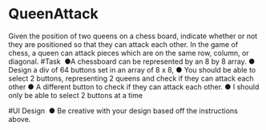 # QueenAttack
 
Given the position of two queens on a chess board, indicate whether or not they are positioned so that they can attack each other. In the game of chess, a queen can attack pieces which are on the same row, column, or diagonal. 
#Task 
●A chessboard can be represented by an 8 by 8 array. 
● Design a div of 64 buttons set in an array of 8 x 8, ● You should be able to select 2 buttons, representing 2 queens and check if they can attack each other ● A different button to check if they can attack each other.
● I should only be able to select 2 buttons at a time 
 
#UI Design  ● Be creative with your design based off the instructions above. 
 
 
